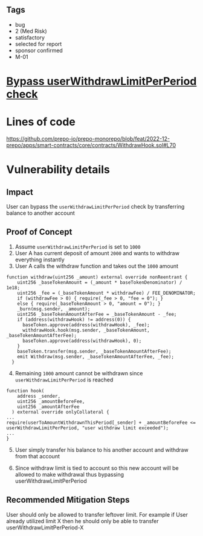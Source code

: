 ## Tags

- bug
- 2 (Med Risk)
- satisfactory
- selected for report
- sponsor confirmed
- M-01

# [Bypass userWithdrawLimitPerPeriod check](https://github.com/code-423n4/2022-12-prepo-findings/issues/49) 

# Lines of code

https://github.com/prepo-io/prepo-monorepo/blob/feat/2022-12-prepo/apps/smart-contracts/core/contracts/WithdrawHook.sol#L70


# Vulnerability details

## Impact
User can bypass the `userWithdrawLimitPerPeriod` check by transferring balance to another account

## Proof of Concept
1. Assume `userWithdrawLimitPerPeriod` is set to `1000`
2. User A has current deposit of amount `2000` and wants to withdraw everything instantly
3. User A calls the withdraw function and takes out the `1000` amount

```
function withdraw(uint256 _amount) external override nonReentrant {
    uint256 _baseTokenAmount = (_amount * baseTokenDenominator) / 1e18;
    uint256 _fee = (_baseTokenAmount * withdrawFee) / FEE_DENOMINATOR;
    if (withdrawFee > 0) { require(_fee > 0, "fee = 0"); }
    else { require(_baseTokenAmount > 0, "amount = 0"); }
    _burn(msg.sender, _amount);
    uint256 _baseTokenAmountAfterFee = _baseTokenAmount - _fee;
    if (address(withdrawHook) != address(0)) {
      baseToken.approve(address(withdrawHook), _fee);
      withdrawHook.hook(msg.sender, _baseTokenAmount, _baseTokenAmountAfterFee);
      baseToken.approve(address(withdrawHook), 0);
    }
    baseToken.transfer(msg.sender, _baseTokenAmountAfterFee);
    emit Withdraw(msg.sender, _baseTokenAmountAfterFee, _fee);
  }
```

4. Remaining `1000` amount cannot be withdrawn since `userWithdrawLimitPerPeriod` is reached

```
function hook(
    address _sender,
    uint256 _amountBeforeFee,
    uint256 _amountAfterFee
  ) external override onlyCollateral {
...
require(userToAmountWithdrawnThisPeriod[_sender] + _amountBeforeFee <= userWithdrawLimitPerPeriod, "user withdraw limit exceeded");
...
}
```

5. User simply transfer his balance to his another account and withdraw from that account

6. Since withdraw limit is tied to account so this new account will be allowed to make withdrawal thus bypassing userWithdrawLimitPerPeriod


## Recommended Mitigation Steps
User should only be allowed to transfer leftover limit. For example if User already utilized limit X then he should only be able to transfer userWithdrawLimitPerPeriod-X